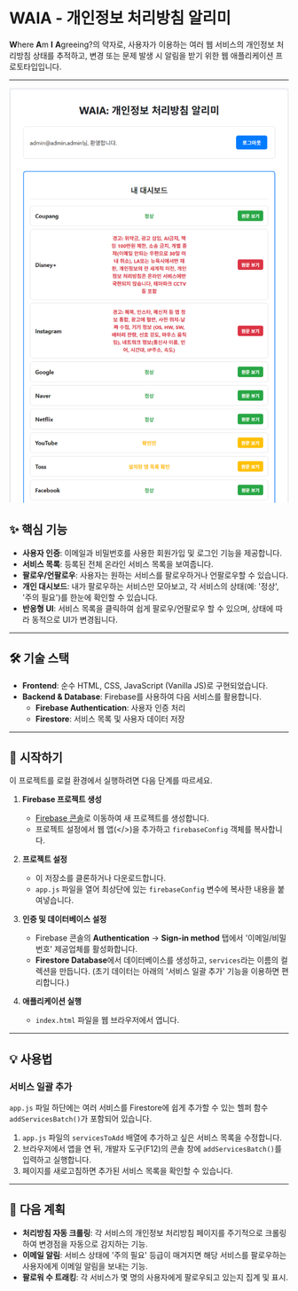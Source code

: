 # WAIA - 개인정보 처리방침 알리미

**W**here **A**m **I** **A**greeing?의 약자로, 사용자가 이용하는 여러 웹 서비스의 개인정보 처리방침 상태를 추적하고, 변경 또는 문제 발생 시 알림을 받기 위한 웹 애플리케이션 프로토타입입니다.

---

![스크린샷](WAIA.png)

## ✨ 핵심 기능

- **사용자 인증**: 이메일과 비밀번호를 사용한 회원가입 및 로그인 기능을 제공합니다.
- **서비스 목록**: 등록된 전체 온라인 서비스 목록을 보여줍니다.
- **팔로우/언팔로우**: 사용자는 원하는 서비스를 팔로우하거나 언팔로우할 수 있습니다.
- **개인 대시보드**: 내가 팔로우하는 서비스만 모아보고, 각 서비스의 상태(예: '정상', '주의 필요')를 한눈에 확인할 수 있습니다.
- **반응형 UI**: 서비스 목록을 클릭하여 쉽게 팔로우/언팔로우 할 수 있으며, 상태에 따라 동적으로 UI가 변경됩니다.

---

## 🛠️ 기술 스택

- **Frontend**: 순수 HTML, CSS, JavaScript (Vanilla JS)로 구현되었습니다.
- **Backend & Database**: Firebase를 사용하여 다음 서비스를 활용합니다.
    - **Firebase Authentication**: 사용자 인증 처리
    - **Firestore**: 서비스 목록 및 사용자 데이터 저장

---

## 🚀 시작하기

이 프로젝트를 로컬 환경에서 실행하려면 다음 단계를 따르세요.

1.  **Firebase 프로젝트 생성**
    - [Firebase 콘솔](https://console.firebase.google.com/)로 이동하여 새 프로젝트를 생성합니다.
    - 프로젝트 설정에서 웹 앱(</>)을 추가하고 `firebaseConfig` 객체를 복사합니다.

2.  **프로젝트 설정**
    - 이 저장소를 클론하거나 다운로드합니다.
    - `app.js` 파일을 열어 최상단에 있는 `firebaseConfig` 변수에 복사한 내용을 붙여넣습니다.

3.  **인증 및 데이터베이스 설정**
    - Firebase 콘솔의 **Authentication** -> **Sign-in method** 탭에서 '이메일/비밀번호' 제공업체를 활성화합니다.
    - **Firestore Database**에서 데이터베이스를 생성하고, `services`라는 이름의 컬렉션을 만듭니다. (초기 데이터는 아래의 '서비스 일괄 추가' 기능을 이용하면 편리합니다.)

4.  **애플리케이션 실행**
    - `index.html` 파일을 웹 브라우저에서 엽니다.

---

## 💡 사용법

### 서비스 일괄 추가

`app.js` 파일 하단에는 여러 서비스를 Firestore에 쉽게 추가할 수 있는 헬퍼 함수 `addServicesBatch()`가 포함되어 있습니다.

1.  `app.js` 파일의 `servicesToAdd` 배열에 추가하고 싶은 서비스 목록을 수정합니다.
2.  브라우저에서 앱을 연 뒤, 개발자 도구(F12)의 콘솔 창에 `addServicesBatch()`를 입력하고 실행합니다.
3.  페이지를 새로고침하면 추가된 서비스 목록을 확인할 수 있습니다.

---

## 🔮 다음 계획

- **처리방침 자동 크롤링**: 각 서비스의 개인정보 처리방침 페이지를 주기적으로 크롤링하여 변경점을 자동으로 감지하는 기능.
- **이메일 알림**: 서비스 상태에 '주의 필요' 등급이 매겨지면 해당 서비스를 팔로우하는 사용자에게 이메일 알림을 보내는 기능.
- **팔로워 수 트래킹**: 각 서비스가 몇 명의 사용자에게 팔로우되고 있는지 집계 및 표시.
